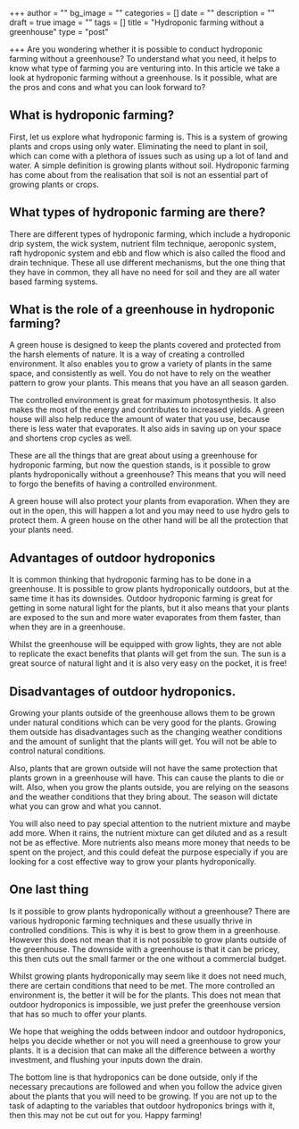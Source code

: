 +++
author = ""
bg_image = ""
categories = []
date = ""
description = ""
draft = true
image = ""
tags = []
title = "Hydroponic farming without a greenhouse"
type = "post"

+++
Are you wondering whether it is possible to conduct hydroponic farming without a greenhouse? To understand what you need, it helps to know what type of farming you are venturing into. In this article we take a look at hydroponic farming without a greenhouse. Is it possible, what are the pros and cons and what you can look forward to?

## What is hydroponic farming?

First, let us explore what hydroponic farming is. This is a system of growing plants and crops using only water. Eliminating the need to plant in soil, which can come with a plethora of issues such as using up a lot of land and water. A simple definition is growing plants without soil. Hydroponic farming has come about from the realisation that soil is not an essential part of growing plants or crops.

## What types of hydroponic farming are there?

There are different types of hydroponic farming, which include a hydroponic drip system, the wick system, nutrient film technique, aeroponic system, raft hydroponic system and ebb and flow which is also called the flood and drain technique. These all use different mechanisms, but the one thing that they have in common, they all have no need for soil and they are all water based farming systems.

## What is the role of a greenhouse in hydroponic farming?

A green house is designed to keep the plants covered and protected from the harsh elements of nature. It is a way of creating a controlled environment. It also enables you to grow a variety of plants in the same space, and consistently as well. You do not have to rely on the weather pattern to grow your plants. This means that you have an all season garden.

The controlled environment is great for maximum photosynthesis. It also makes the most of the energy and contributes to increased yields. A green house will also help reduce the amount of water that you use, because there is less water that evaporates. It also aids in saving up on your space and shortens crop cycles as well.

These are all the things that are great about using a greenhouse for hydroponic farming, but now the question stands, is it possible to grow plants hydroponically without a greenhouse? This means that you will need to forgo the benefits of having a controlled environment.

A green house will also protect your plants from evaporation. When they are out in the open, this will happen a lot and you may need to use hydro gels to protect them. A green house on the other hand will be all the protection that your plants need.

## Advantages of outdoor hydroponics

It is common thinking that hydroponic farming has to be done in a greenhouse. It is possible to grow plants hydroponically outdoors, but at the same time it has its downsides. Outdoor hydroponic farming is great for getting in some natural light for the plants, but it also means that your plants are exposed to the sun and more water evaporates from them faster, than when they are in a greenhouse.

Whilst the greenhouse will be equipped with grow lights, they are not able to replicate the exact benefits that plants will get from the sun. The sun is a great source of natural light and it is also very easy on the pocket, it is free!

## Disadvantages of outdoor hydroponics.

Growing your plants outside of the greenhouse allows them to be grown under natural conditions which can be very good for the plants. Growing them outside has disadvantages such as the changing weather conditions and the amount of sunlight that the plants will get. You will not be able to control natural conditions.

Also, plants that are grown outside will not have the same protection that plants grown in a greenhouse will have. This can cause the plants to die or wilt. Also, when you grow the plants outside, you are relying on the seasons and the weather conditions that they bring about. The season will dictate what you can grow and what you cannot.

You will also need to pay special attention to the nutrient mixture and maybe add more. When it rains, the nutrient mixture can get diluted and as a result not be as effective. More nutrients also means more money that needs to be spent on the project, and this could defeat the purpose especially if you are looking for a cost effective way to grow your plants hydroponically.

## One last thing

Is it possible to grow plants hydroponically without a greenhouse? There are various hydroponic farming techniques and these usually thrive in controlled conditions. This is why it is best to grow them in a greenhouse. However this does not mean that it is not possible to grow plants outside of the greenhouse. The downside with a greenhouse is that it can be pricey, this then cuts out the small farmer or the one without a commercial budget.

Whilst growing plants hydroponically may seem like it does not need much, there are certain conditions that need to be met. The more controlled an environment is, the better it will be for the plants. This does not mean that outdoor hydroponics is impossible, we just prefer the greenhouse version that has so much to offer your plants.

We hope that weighing the odds between indoor and outdoor hydroponics, helps you decide whether or not you will need a greenhouse to grow your plants. It is a decision that can make all the difference between a worthy investment, and flushing your inputs down the drain.

The bottom line is that hydroponics can be done outside, only if the necessary precautions are followed and when you follow the advice given about the plants that you will need to be growing. If you are not up to the task of adapting to the variables that outdoor hydroponics brings with it, then this may not be cut out for you. Happy farming!